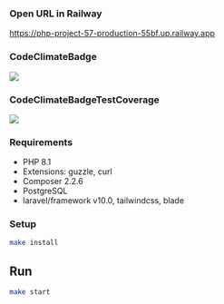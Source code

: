 ### Open URL in Railway
https://php-project-57-production-55bf.up.railway.app

### CodeClimateBadge
<a href="https://codeclimate.com/github/bersyatina/php-project-57/maintainability"><img src="https://api.codeclimate.com/v1/badges/fc09af34abe5c3570024/maintainability" /></a>

### CodeClimateBadgeTestCoverage
<a href="https://codeclimate.com/github/bersyatina/php-project-57/test_coverage"><img src="https://api.codeclimate.com/v1/badges/fc09af34abe5c3570024/test_coverage" /></a>

### Requirements
- PHP 8.1
- Extensions: guzzle, curl
- Composer 2.2.6
- PostgreSQL
- laravel/framework v10.0, tailwindcss, blade

### Setup

```bash
make install
```

## Run

```bash
make start
```
